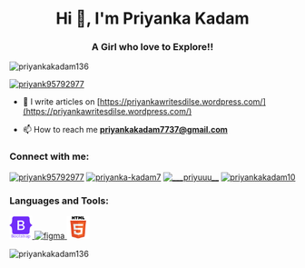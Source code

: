 <h1 align="center">Hi 👋, I'm Priyanka Kadam</h1>
<h3 align="center">A Girl who love to Explore!!</h3>

<p align="left"> <img src="https://komarev.com/ghpvc/?username=priyankakadam136&label=Profile%20views&color=0e75b6&style=flat" alt="priyankakadam136" /> </p>

<p align="left"> <a href="https://twitter.com/priyank95792977" target="blank"><img src="https://img.shields.io/twitter/follow/priyank95792977?logo=twitter&style=for-the-badge" alt="priyank95792977" /></a> </p>

- 📝 I write articles on [https://priyankawritesdilse.wordpress.com/](https://priyankawritesdilse.wordpress.com/)

- 📫 How to reach me **priyankakadam7737@gmail.com**

<h3 align="left">Connect with me:</h3>
<p align="left">
<a href="https://twitter.com/priyank95792977" target="blank"><img align="center" src="https://raw.githubusercontent.com/rahuldkjain/github-profile-readme-generator/master/src/images/icons/Social/twitter.svg" alt="priyank95792977" height="30" width="40" /></a>
<a href="https://linkedin.com/in/priyanka-kadam7" target="blank"><img align="center" src="https://raw.githubusercontent.com/rahuldkjain/github-profile-readme-generator/master/src/images/icons/Social/linked-in-alt.svg" alt="priyanka-kadam7" height="30" width="40" /></a>
<a href="https://instagram.com/___priyuuu__" target="blank"><img align="center" src="https://raw.githubusercontent.com/rahuldkjain/github-profile-readme-generator/master/src/images/icons/Social/instagram.svg" alt="___priyuuu__" height="30" width="40" /></a>
<a href="https://www.behance.net/priyankakadam10" target="blank"><img align="center" src="https://raw.githubusercontent.com/rahuldkjain/github-profile-readme-generator/master/src/images/icons/Social/behance.svg" alt="priyankakadam10" height="30" width="40" /></a>
</p>

<h3 align="left">Languages and Tools:</h3>
<p align="left"> <a href="https://getbootstrap.com" target="_blank" rel="noreferrer"> <img src="https://raw.githubusercontent.com/devicons/devicon/master/icons/bootstrap/bootstrap-plain-wordmark.svg" alt="bootstrap" width="40" height="40"/> </a> <a href="https://www.figma.com/" target="_blank" rel="noreferrer"> <img src="https://www.vectorlogo.zone/logos/figma/figma-icon.svg" alt="figma" width="40" height="40"/> </a> <a href="https://www.w3.org/html/" target="_blank" rel="noreferrer"> <img src="https://raw.githubusercontent.com/devicons/devicon/master/icons/html5/html5-original-wordmark.svg" alt="html5" width="40" height="40"/> </a> </p>

<p><img align="center" src="https://github-readme-stats.vercel.app/api/top-langs?username=priyankakadam136&show_icons=true&locale=en&layout=compact" alt="priyankakadam136" /></p>
